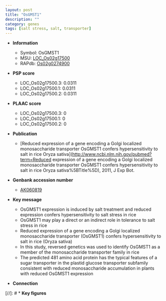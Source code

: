```yaml
---
layout: post
title: "OsGMST1"
description: ""
category: genes
tags: [salt stress, salt, transporter]
---
```


* **Information**  
    + Symbol: OsGMST1  
    + MSU: [LOC_Os02g17500](http://rice.plantbiology.msu.edu/cgi-bin/ORF_infopage.cgi?orf=LOC_Os02g17500)  
    + RAPdb: [Os02g0274900](http://rapdb.dna.affrc.go.jp/viewer/gbrowse_details/irgsp1?name=Os02g0274900)  

* **PSP score**  
    + LOC_Os02g17500.3: 0.0311 
    + LOC_Os02g17500.1: 0.0311 
    + LOC_Os02g17500.2: 0.0311 

* **PLAAC score**  
    + LOC_Os02g17500.3: 0 
    + LOC_Os02g17500.1: 0 
    + LOC_Os02g17500.2: 0 

* **Publication**  
    + [Reduced expression of a gene encoding a Golgi localized monosaccharide transporter OsGMST1 confers hypersensitivity to salt in rice Oryza sativa](http://www.ncbi.nlm.nih.gov/pubmed?term=Reduced expression of a gene encoding a Golgi localized monosaccharide transporter OsGMST1 confers hypersensitivity to salt in rice Oryza sativa%5BTitle%5D), 2011, J Exp Bot.

* **Genbank accession number**  
    + [AK060819](http://www.ncbi.nlm.nih.gov/nuccore/AK060819)

* **Key message**  
    + OsGMST1 expression is induced by salt treatment and reduced expression confers hypersensitivity to salt stress in rice
    + OsGMST1 may play a direct or an indirect role in tolerance to salt stress in rice
    + Reduced expression of a gene encoding a Golgi localized monosaccharide transporter (OsGMST1) confers hypersensitivity to salt in rice (Oryza sativa)
    + In this study, reversed genetics was used to identify OsGMST1 as a member of the monosaccharide transporter family in rice
    + The predicted 481 amino acid protein has the typical features of a sugar transporter in the plastid glucose transporter subfamily consistent with reduced monosaccharide accumulation in plants with reduced OsGMST1 expression

* **Connection**  

[//]: # * **Key figures**  


